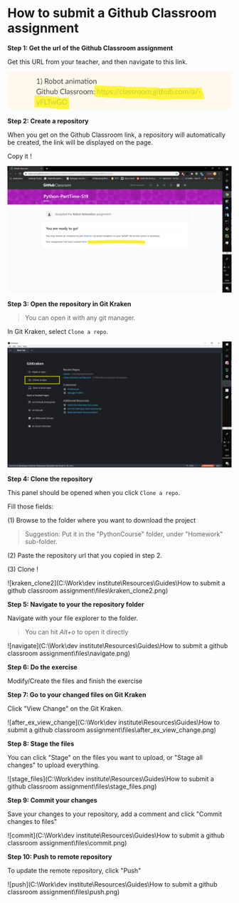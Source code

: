 # How to submit a Github Classroom assignment



**Step 1: Get the url of the Github Classroom assignment**

Get this URL from your teacher, and then navigate to this link.

![slack message](files/slack_msg.png)



**Step 2: Create a repository**

When you get on the Github Classroom link, a repository will automatically be created, the link will be displayed on the page.

Copy it !

![Create a repository](files/link_to_repo.png)



**Step 3: Open the repository in Git Kraken**

> You can open it with any git manager.

In Git Kraken, select `Clone a repo`.

![kraken_clone](files\kraken_clone.png)



**Step 4: Clone the repository**

This panel should be opened when you click `Clone a repo`.

Fill those fields:

(1) Browse to the folder where you want to download the project 

> Suggestion: Put it in the "PythonCourse" folder, under "Homework" sub-folder.

(2)  Paste the repository url that you copied in step 2.

(3) Clone !

![kraken_clone2](C:\Work\dev institute\Resources\Guides\How to submit a github classroom assignment\files\kraken_clone2.png)



**Step 5: Navigate to your the repository folder**

Navigate with your file explorer to the folder. 

> You can hit *Alt+o* to open it directly

![navigate](C:\Work\dev institute\Resources\Guides\How to submit a github classroom assignment\files\navigate.png)



**Step 6: Do the exercise**

Modify/Create the files and finish the exercise



**Step 7: Go to your changed files on Git Kraken**

Click "View Change" on the Git Kraken.

![after_ex_view_change](C:\Work\dev institute\Resources\Guides\How to submit a github classroom assignment\files\after_ex_view_change.png)



**Step 8: Stage the files**

You can click "Stage" on the files you want to upload, or "Stage all changes" to upload everything.

![stage_files](C:\Work\dev institute\Resources\Guides\How to submit a github classroom assignment\files\stage_files.png)



**Step 9: Commit your changes**

Save your changes to your repository, add a comment and click "Commit changes to files"

![commit](C:\Work\dev institute\Resources\Guides\How to submit a github classroom assignment\files\commit.png)



**Step 10: Push to remote repository**

To update the remote repository, click "Push"

![push](C:\Work\dev institute\Resources\Guides\How to submit a github classroom assignment\files\push.png)
